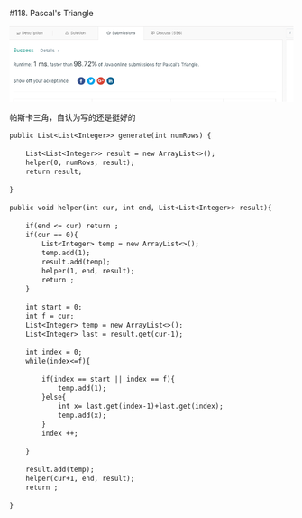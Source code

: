 #118. Pascal's Triangle

![avatar](https://github.com/AlexQianYi/Leetcode2019Winter/blob/master/屏幕快照%202019-01-15%20下午10.55.32.png)

帕斯卡三角，自认为写的还是挺好的

    public List<List<Integer>> generate(int numRows) {
        
        List<List<Integer>> result = new ArrayList<>();
        helper(0, numRows, result);
        return result;
        
    }
    
    public void helper(int cur, int end, List<List<Integer>> result){
        
        if(end <= cur) return ;
        if(cur == 0){
            List<Integer> temp = new ArrayList<>();
            temp.add(1);
            result.add(temp);
            helper(1, end, result);
            return ;
        }
        
        int start = 0;
        int f = cur;
        List<Integer> temp = new ArrayList<>();
        List<Integer> last = result.get(cur-1);
        
        int index = 0;
        while(index<=f){
            
            if(index == start || index == f){
                temp.add(1);
            }else{
                int x= last.get(index-1)+last.get(index);
                temp.add(x);
            }
            index ++;
            
        }
        
        result.add(temp);
        helper(cur+1, end, result);
        return ;
        
    }